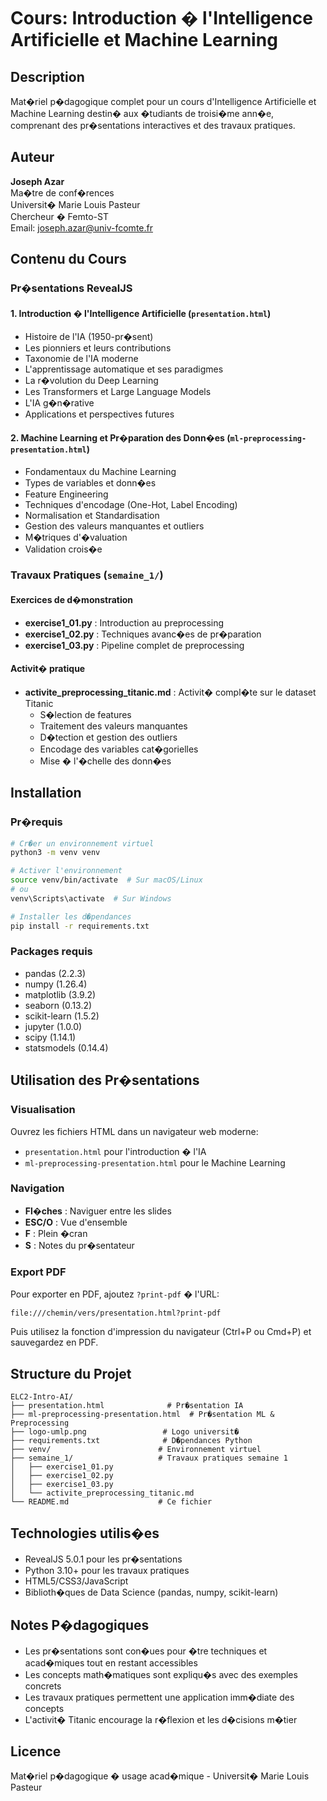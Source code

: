 # Cours: Introduction � l'Intelligence Artificielle et Machine Learning

## Description
Mat�riel p�dagogique complet pour un cours d'Intelligence Artificielle et Machine Learning destin� aux �tudiants de troisi�me ann�e, comprenant des pr�sentations interactives et des travaux pratiques.

## Auteur
**Joseph Azar**  
Ma�tre de conf�rences  
Universit� Marie Louis Pasteur  
Chercheur � Femto-ST  
Email: joseph.azar@univ-fcomte.fr

## Contenu du Cours

### Pr�sentations RevealJS

#### 1. Introduction � l'Intelligence Artificielle (`presentation.html`)
- Histoire de l'IA (1950-pr�sent)
- Les pionniers et leurs contributions
- Taxonomie de l'IA moderne
- L'apprentissage automatique et ses paradigmes
- La r�volution du Deep Learning
- Les Transformers et Large Language Models
- L'IA g�n�rative
- Applications et perspectives futures

#### 2. Machine Learning et Pr�paration des Donn�es (`ml-preprocessing-presentation.html`)
- Fondamentaux du Machine Learning
- Types de variables et donn�es
- Feature Engineering
- Techniques d'encodage (One-Hot, Label Encoding)
- Normalisation et Standardisation
- Gestion des valeurs manquantes et outliers
- M�triques d'�valuation
- Validation crois�e

### Travaux Pratiques (`semaine_1/`)

#### Exercices de d�monstration
- **exercise1_01.py** : Introduction au preprocessing
- **exercise1_02.py** : Techniques avanc�es de pr�paration
- **exercise1_03.py** : Pipeline complet de preprocessing

#### Activit� pratique
- **activite_preprocessing_titanic.md** : Activit� compl�te sur le dataset Titanic
  - S�lection de features
  - Traitement des valeurs manquantes
  - D�tection et gestion des outliers
  - Encodage des variables cat�gorielles
  - Mise � l'�chelle des donn�es

## Installation

### Pr�requis
```bash
# Cr�er un environnement virtuel
python3 -m venv venv

# Activer l'environnement
source venv/bin/activate  # Sur macOS/Linux
# ou
venv\Scripts\activate  # Sur Windows

# Installer les d�pendances
pip install -r requirements.txt
```

### Packages requis
- pandas (2.2.3)
- numpy (1.26.4)
- matplotlib (3.9.2)
- seaborn (0.13.2)
- scikit-learn (1.5.2)
- jupyter (1.0.0)
- scipy (1.14.1)
- statsmodels (0.14.4)

## Utilisation des Pr�sentations

### Visualisation
Ouvrez les fichiers HTML dans un navigateur web moderne:
- `presentation.html` pour l'introduction � l'IA
- `ml-preprocessing-presentation.html` pour le Machine Learning

### Navigation
- **Fl�ches** : Naviguer entre les slides
- **ESC/O** : Vue d'ensemble
- **F** : Plein �cran
- **S** : Notes du pr�sentateur

### Export PDF
Pour exporter en PDF, ajoutez `?print-pdf` � l'URL:
```
file:///chemin/vers/presentation.html?print-pdf
```
Puis utilisez la fonction d'impression du navigateur (Ctrl+P ou Cmd+P) et sauvegardez en PDF.

## Structure du Projet
```
ELC2-Intro-AI/
├── presentation.html              # Pr�sentation IA
├── ml-preprocessing-presentation.html  # Pr�sentation ML & Preprocessing
├── logo-umlp.png                 # Logo universit�
├── requirements.txt              # D�pendances Python
├── venv/                        # Environnement virtuel
├── semaine_1/                   # Travaux pratiques semaine 1
│   ├── exercise1_01.py
│   ├── exercise1_02.py
│   ├── exercise1_03.py
│   └── activite_preprocessing_titanic.md
└── README.md                    # Ce fichier

```

## Technologies utilis�es
- RevealJS 5.0.1 pour les pr�sentations
- Python 3.10+ pour les travaux pratiques
- HTML5/CSS3/JavaScript
- Biblioth�ques de Data Science (pandas, numpy, scikit-learn)

## Notes P�dagogiques
- Les pr�sentations sont con�ues pour �tre techniques et acad�miques tout en restant accessibles
- Les concepts math�matiques sont expliqu�s avec des exemples concrets
- Les travaux pratiques permettent une application imm�diate des concepts
- L'activit� Titanic encourage la r�flexion et les d�cisions m�tier

## Licence
Mat�riel p�dagogique � usage acad�mique - Universit� Marie Louis Pasteur